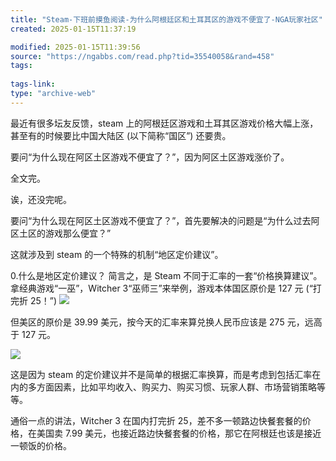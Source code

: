 ```yaml
---
title: "Steam-下班前摸鱼阅读-为什么阿根廷区和土耳其区的游戏不便宜了-NGA玩家社区"
created: 2025-01-15T11:37:19

modified: 2025-01-15T11:39:56
source: "https://ngabbs.com/read.php?tid=35540058&rand=458"
tags:
  
tags-link:
type: "archive-web"
---
```


最近有很多坛友反馈，steam 上的阿根廷区游戏和土耳其区游戏价格大幅上涨，甚至有的时候要比中国大陆区 (以下简称“国区”) 还要贵。

要问“为什么现在阿区土区游戏不便宜了？”，因为阿区土区游戏涨价了。

全文完。

诶，还没完呢。

要问“为什么现在阿区土区游戏不便宜了？”，首先要解决的问题是“为什么过去阿区土区的游戏那么便宜？”

这就涉及到 steam 的一个特殊的机制“地区定价建议”。

0.什么是地区定价建议？
简言之，是 Steam 不同于汇率的一套“价格换算建议”。
拿经典游戏“一巫”，Witcher 3“巫师三”来举例，游戏本体国区原价是 127 元 (“打完折 25！”)
![](https://img.nga.178.com/attachments/mon_202303/02/biQ9tzs-hvnhKlT3cSxh-58.png)

但美区的原价是 39.99 美元，按今天的汇率来算兑换人民币应该是 275 元，远高于 127 元。

![](https://img.nga.178.com/attachments/mon_202303/02/biQ9tzt-51u0KqT3cSxu-5d.png)

这是因为 steam 的定价建议并不是简单的根据汇率换算，而是考虑到包括汇率在内的多方面因素，比如平均收入、购买力、购买习惯、玩家人群、市场营销策略等等。

通俗一点的讲法，Witcher 3 在国内打完折 25，差不多一顿路边快餐套餐的价格，在美国卖 7.99 美元，也接近路边快餐套餐的价格，那它在阿根廷也该是接近一顿饭的价格。

